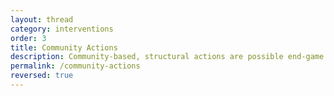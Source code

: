 ```yaml
---
layout: thread
category: interventions
order: 3
title: Community Actions
description: Community-based, structural actions are possible end-game solutions that may allow groups of institutions to retake control of their data infrastructure.
permalink: /community-actions
reversed: true
---
```

